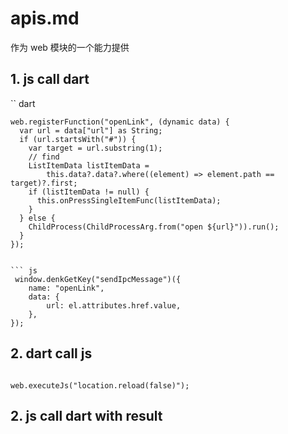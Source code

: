
# apis.md

作为 web 模块的一个能力提供

## 1. js call dart 

`` dart

    web.registerFunction("openLink", (dynamic data) {
      var url = data["url"] as String;
      if (url.startsWith("#")) {
        var target = url.substring(1);
        // find
        ListItemData listItemData =
            this.data?.data?.where((element) => element.path == target)?.first;
        if (listItemData != null) {
          this.onPressSingleItemFunc(listItemData);
        }
      } else {
        ChildProcess(ChildProcessArg.from("open ${url}")).run();
      }
    });
```

``` js
 window.denkGetKey("sendIpcMessage")({
    name: "openLink",
    data: {
        url: el.attributes.href.value,
    },
});

```

## 2. dart call js

```

web.executeJs("location.reload(false)");

```


## 2. js call dart with result